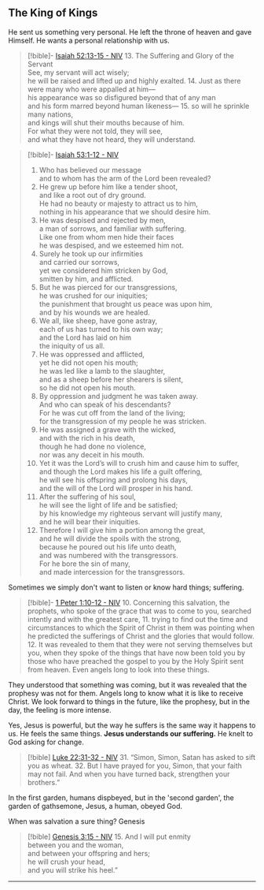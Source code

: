 ## The King of Kings
He sent us something very personal. He left the throne of heaven and gave Himself. He wants a personal relationship with us.

> [!bible]- [Isaiah 52:13-15 - NIV](https://bolls.life/NIV/23/52/)
> 13. The Suffering and Glory of the Servant<br/>See, my servant will act wisely;<br/>he will be raised and lifted up and highly exalted.
> 14. Just as there were many who were appalled at him—<br/>his appearance was so disfigured beyond that of any man<br/>and his form marred beyond human likeness—
> 15. so will he sprinkle many nations,<br/>and kings will shut their mouths because of him.<br/>For what they were not told, they will see,<br/>and what they have not heard, they will understand.

> [!bible]- [Isaiah 53:1-12 - NIV](https://bolls.life/NIV/23/53/)
> 1. Who has believed our message<br/>and to whom has the arm of the Lord been revealed?
> 2. He grew up before him like a tender shoot,<br/>and like a root out of dry ground.<br/>He had no beauty or majesty to attract us to him,<br/>nothing in his appearance that we should desire him.
> 3. He was despised and rejected by men,<br/>a man of sorrows, and familiar with suffering.<br/>Like one from whom men hide their faces<br/>he was despised, and we esteemed him not.
> 4. Surely he took up our infirmities<br/>and carried our sorrows,<br/>yet we considered him stricken by God,<br/>smitten by him, and afflicted.
> 5. But he was pierced for our transgressions,<br/>he was crushed for our iniquities;<br/>the punishment that brought us peace was upon him,<br/>and by his wounds we are healed.
> 6. We all, like sheep, have gone astray,<br/>each of us has turned to his own way;<br/>and the Lord has laid on him<br/>the iniquity of us all.
> 7. He was oppressed and afflicted,<br/>yet he did not open his mouth;<br/>he was led like a lamb to the slaughter,<br/>and as a sheep before her shearers is silent,<br/>so he did not open his mouth.
> 8. By oppression and judgment he was taken away.<br/>And who can speak of his descendants?<br/>For he was cut off from the land of the living;<br/>for the transgression of my people he was stricken.
> 9. He was assigned a grave with the wicked,<br/>and with the rich in his death,<br/>though he had done no violence,<br/>nor was any deceit in his mouth.
> 10. Yet it was the Lord’s will to crush him and cause him to suffer,<br/>and though the Lord makes his life a guilt offering,<br/>he will see his offspring and prolong his days,<br/>and the will of the Lord will prosper in his hand.
> 11. After the suffering of his soul,<br/>he will see the light of life and be satisfied;<br/>by his knowledge my righteous servant will justify many,<br/>and he will bear their iniquities.
> 12. Therefore I will give him a portion among the great,<br/>and he will divide the spoils with the strong,<br/>because he poured out his life unto death,<br/>and was numbered with the transgressors.<br/>For he bore the sin of many,<br/>and made intercession for the transgressors.

Sometimes we simply don't want to listen or know hard things; suffering.

> [!bible]- [1 Peter 1:10-12 - NIV](https://bolls.life/NIV/60/1/)
> 10. Concerning this salvation, the prophets, who spoke of the grace that was to come to you, searched intently and with the greatest care,
> 11. trying to find out the time and circumstances to which the Spirit of Christ in them was pointing when he predicted the sufferings of Christ and the glories that would follow.
> 12. It was revealed to them that they were not serving themselves but you, when they spoke of the things that have now been told you by those who have preached the gospel to you by the Holy Spirit sent from heaven. Even angels long to look into these things.

They understood that something was coming, but it was revealed that the prophesy was not for them. Angels long to know what it is like to receive Christ. We look forward to things in the future, like the prophesy, but in the day, the feeling is more intense.

Yes, Jesus is powerful, but the way he suffers is the same way it happens to us. He feels the same things. **Jesus understands our suffering.** He knelt to God asking for change.

> [!bible] [Luke 22:31-32 - NIV](https://bolls.life/NIV/42/22/)
> 31. “Simon, Simon, Satan has asked to sift you as wheat.
> 32. But I have prayed for you, Simon, that your faith may not fail. And when you have turned back, strengthen your brothers.”

In the first garden, humans dispbeyed, but in the 'second garden', the garden of gathsemone, Jesus, a human, obeyed God.

When was salvation a sure thing?
Genesis

> [!bible] [Genesis 3:15 - NIV](https://bolls.life/NIV/1/3/)
> 15. And I will put enmity<br/>between you and the woman,<br/>and between your offspring and hers;<br/>he will crush your head,<br/>and you will strike his heel.”

---
